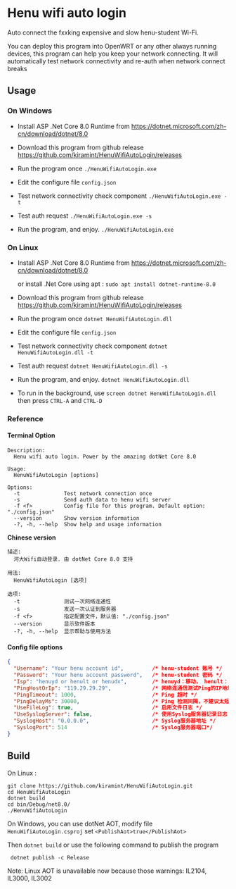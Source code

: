 ﻿# Henu wifi auto login

Auto connect the fxxking expensive and slow henu-student Wi-Fi.

You can deploy this program into OpenWRT or any other always running devices, this program can help you keep your network connecting.
It will automatically test network connectivity and re-auth when network connect breaks

## Usage

### On Windows

* Install  ASP .Net Core 8.0 Runtime from https://dotnet.microsoft.com/zh-cn/download/dotnet/8.0

* Download this program from github release https://github.com/kiramint/HenuWifiAutoLogin/releases
* Run the program once `./HenuWifiAutoLogin.exe`
* Edit the configure file `config.json`
* Test network connectivity check component `./HenuWifiAutoLogin.exe -t`
* Test auth request `./HenuWifiAutoLogin.exe -s`
* Run the program, and enjoy. `./HenuWifiAutoLogin.exe`

### On Linux

* Install  ASP .Net Core 8.0 Runtime from https://dotnet.microsoft.com/zh-cn/download/dotnet/8.0

  or install .Net Core using apt :  `sudo apt install dotnet-runtime-8.0`

* Download this program from github release https://github.com/kiramint/HenuWifiAutoLogin/releases

* Run the program once `dotnet HenuWifiAutoLogin.dll`
* Edit the configure file `config.json`
* Test network connectivity check component `dotnet HenuWifiAutoLogin.dll -t`
* Test auth request `dotnet HenuWifiAutoLogin.dll -s`
* Run the program, and enjoy. `dotnet HenuWifiAutoLogin.dll`
* To run in the background, use `screen dotnet HenuWifiAutoLogin.dll` then press `CTRL-A` and `CTRL-D`

### Reference

#### Terminal Option

```shell
Description:
  Henu wifi auto login. Power by the amazing dotNet Core 8.0

Usage:
  HenuWifiAutoLogin [options]

Options:
  -t              Test network connection once
  -s              Send auth data to henu wifi server
  -f <f>          Config file for this program. Default option: "./config.json"
  --version       Show version information
  -?, -h, --help  Show help and usage information
```

**Chinese version**

```shell
描述:
  河大Wifi自动登录. 由 dotNet Core 8.0 支持

用法:
  HenuWifiAutoLogin [选项]

选项:
  -t              测试一次网络连通性
  -s              发送一次认证到服务器
  -f <f>          指定配置文件，默认值: "./config.json"
  --version       显示软件版本
  -?, -h, --help  显示帮助与使用方法
```

#### Config file options

```json
{
  "Username": "Your henu account id",         /* henu-student 账号 */
  "Password": "Your henu account password",   /* henu-student 密码 */
  "Isp": "henuyd or henult or henudx",        /* henuyd：移动， henult：联通， henudx：电信 */
  "PingHostOrIp": "119.29.29.29",             /* 网络连通信测试Ping的IP地址或网址 */
  "PingTimeout": 1000,                        /* Ping 超时 */
  "PingDelayMs": 30000,                       /* Ping 检测间隔，不建议太短 */
  "UseFileLog": true,                         /* 启用文件日志 */
  "UseSyslogServer": false,                   /* 使用Syslog服务器记录日志 */
  "SyslogHost": "0.0.0.0",                    /* Syslog服务器地址 */
  "SyslogPort": 514                           /* Syslog服务器端口*/
}
```



## Build

On Linux :

```shell
git clone https://github.com/kiramint/HenuWifiAutoLogin.git
cd HenuWifiAutoLogin
dotnet build
cd bin/Debug/net8.0/
./HenuWifiAutoLogin
```

On Windows, you can use dotNet AOT, modify file `HenuWifiAutoLogin.csproj` set `<PublishAot>true</PublishAot>`

Then `dotnet build` or use the following command to publish the program

```shell
 dotnet publish -c Release
```

Note: Linux AOT is unavailable now because those warnings: IL2104, IL3000, IL3002


